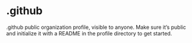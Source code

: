 # .github
.github public organization profile, visible to anyone. Make sure it’s public and initialize it with a README in the profile directory to get started. 
